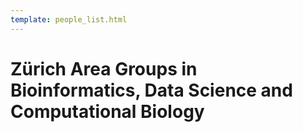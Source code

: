 ```yaml
---
template: people_list.html
---
```


# Zürich Area Groups in Bioinformatics, Data Science and Computational Biology
